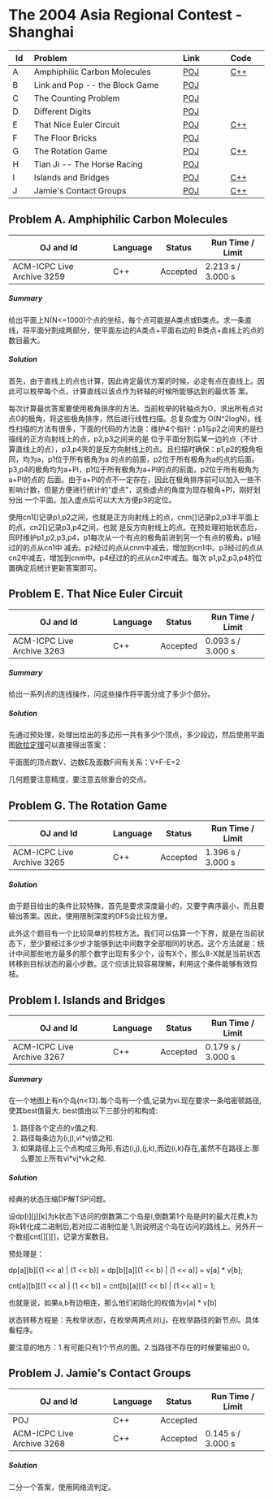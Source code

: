 # The 2004 Asia Regional Contest - Shanghai


<table>
<thead>
<th width='40px' align='center'>Id</th>
<th width='500px' align='left'>Problem</th>
<th width='130px' align='left'>Link</th>
<th width='80px' align='left'>Code</th>
</thead>
<tbody>
<tr><td>A</td>   <td>Amphiphilic Carbon Molecules</td>   <td><a href='http://poj.org/problem?id=2280'>POJ</a></td>   <td><a href='3259.cpp'>C++</a></td>   </tr>
<tr><td>B</td>   <td>Link and Pop -- the Block Game</td>   <td><a href='http://poj.org/problem?id=2281'>POJ</a></td>   <td></td>   </tr>
<tr><td>C</td>   <td>The Counting Problem</td>   <td><a href='http://poj.org/problem?id=2282'>POJ</a></td>   <td></td>   </tr>
<tr><td>D</td>   <td>Different Digits</td>   <td><a href='http://poj.org/problem?id=2283'>POJ</a></td>   <td></td>   </tr>
<tr><td>E</td>   <td>That Nice Euler Circuit</td>   <td><a href='http://poj.org/problem?id=2284'>POJ</a></td>   <td><a href='3263.cpp'>C++</a></td>   </tr>
<tr><td>F</td>   <td>The Floor Bricks</td>   <td><a href='http://poj.org/problem?id=2285'>POJ</a></td>   <td></td>   </tr>
<tr><td>G</td>   <td>The Rotation Game</td>   <td><a href='http://poj.org/problem?id=2286'>POJ</a></td>   <td><a href='3265.cpp'>C++</a></td>   </tr>
<tr><td>H</td>   <td>Tian Ji -- The Horse Racing</td>   <td><a href='http://poj.org/problem?id=2287'>POJ</a></td>   <td></td>   </tr>
<tr><td>I</td>   <td>Islands and Bridges</td>   <td><a href='http://poj.org/problem?id=2288'>POJ</a></td>   <td><a href='3267.cpp'>C++</a></td>   </tr>
<tr><td>J</td>   <td>Jamie's Contact Groups</td>   <td><a href='http://poj.org/problem?id=2289'>POJ</a></td>   <td><a href='3268.cpp'>C++</a></td>   </tr>
</tbody>
</table>

## Problem A. Amphiphilic Carbon Molecules


OJ and Id							| Language	| Status        | Run Time / Limit            |
-----------------------				| --------	| ------------- | -------------               |
ACM-ICPC Live Archive 3259			| C++		| Accepted		| 2.213 s / 3.000 s           |


##### Summary
给出平面上N(N<=1000)个点的坐标，每个点可能是A类点或B类点。求一条直线，将平面分割成两部分，使平面左边的A类点+平面右边的 B类点+直线上的点的数目最大。 

##### Solution
首先，由于直线上的点也计算，因此肯定最优方案的时候，必定有点在直线上。因此可以枚举每个点，计算直线以该点作为转轴的时候所能够达到的最优答 案。

每次计算最优答案要使用极角排序的方法。当前枚举的转轴点为O，求出所有点对点O的极角，将这些极角排序，然后进行线性扫描。总复杂度为 O(N^2logN)。线性扫描的方法有很多，下面的代码的方法是：维护4个指针：p1与p2之间夹的是扫描线的正方向射线上的点，p2,p3之间夹的是 位于平面分割后某一边的点（不计算直线上的点），p3,p4夹的是反方向射线上的点。且扫描时确保：p1,p2的极角相同，均为a，p1位于所有极角为a 的点的前面，p2位于所有极角为a的点的后面。p3,p4的极角均为a+PI，p1位于所有极角为a+PI的点的前面，p2位于所有极角为a+PI的点的 后面。由于a+PI的点不一定存在，因此在极角排序前可以加入一些不影响计数，但是方便进行统计的“虚点”，这些虚点的角度为现存极角+PI，刚好划分出 一个平面。加入虚点后可以大大方便p3的定位。

使用cn1[]记录p1,p2之间，也就是正方向射线上的点，cnm[]记录p2,p3半平面上的点，cn2[]记录p3,p4之间，也就 是反方向射线上的点。在预处理初始状态后，同时维护p1,p2,p3,p4，p1每次从一个有点的极角前进到另一个有点的极角。p1经过的的点从cn1中 减去。p2经过的点从cnm中减去，增加到cn1中。p3经过的点从cn2中减去，增加到cnm中。p4经过的的点从cn2中减去。每次 p1,p2,p3,p4的位置确定后统计更新答案即可。 



## Problem E. That Nice Euler Circuit


OJ and Id							| Language	| Status        | Run Time / Limit            |
-----------------------				| --------	| ------------- | -------------               |
ACM-ICPC Live Archive 3263			| C++		| Accepted		| 0.093 s / 3.000 s           |


##### Summary
给出一系列点的连线操作，问这些操作将平面分成了多少个部分。 

##### Solution
先通过预处理，处理出给出的多边形一共有多少个顶点，多少段边，然后使用平面图[欧拉定理](http://en.wikipedia.org/wiki/Euler_characteristic)可以直接得出答案：

平面图的顶点数V、边数E及面数F间有关系：V+F-E=2

几何题要注意精度，要注意去除重合的交点。 



## Problem G. The Rotation Game


OJ and Id							| Language	| Status        | Run Time / Limit            |
-----------------------				| --------	| ------------- | -------------               |
ACM-ICPC Live Archive 3265			| C++		| Accepted		| 1.396 s / 3.000 s           |


##### Solution
由于题目给出的条件比较特殊，首先是要求深度最小的，又要字典序最小，而且要输出答案。因此，使用限制深度的DFS会比较方便。

此外这个题目有一个比较简单的剪枝方法。我们可以估算一个下界，就是在当前状态下，至少要经过多少步才能够到达中间数字全部相同的状态。这个方法就是：统计中间那些地方最多的那个数字出现有多少个，设有X个，那么8-X就是当前状态转移到目标状态的最小步数。这个应该比较容易理解，利用这个条件能够有效剪枝。 




## Problem I. Islands and Bridges


OJ and Id							| Language	| Status        | Run Time / Limit            |
-----------------------				| --------	| ------------- | -------------               |
ACM-ICPC Live Archive 3267			| C++		| Accepted		| 0.179 s / 3.000 s           |


##### Summary
在一个地图上有n个岛(n\<13).每个岛有一个值,记录为vi.现在要求一条哈密顿路径,使其best值最大. best值由以下三部分的和构成:

1. 路径各个定点的v值之和.
2. 路径每条边为(i,j),vi*vj值之和.
3. 如果路径上三个点构成三角形,有边(i,j),(j,k),而边(i,k)存在,虽然不在路径上.那么要加上所有vi\*vj\*vk之和. 
	
##### Solution
经典的状态压缩DP解TSP问题。

设dp[i][j][k]为k状态下访问的倒数第二个岛是i,倒数第1个岛是j时的最大花费,k为将k转化成二进制后,若对应二进制位是 1,则说明这个岛在访问的路线上。另外开一个数组cnt[][][]，记录方案数目。

预处理是：

dp[a][b][(1 \<\< a) | (1 \<\< b)] = dp[b][a][(1 \<\< b) | (1 \<\< a)] = v[a] \* v[b];

cnt[a][b][(1 \<\< a) | (1 \<\< b)] = cnt[b][a][(1 \<\< b) | (1 \<\< a)] = 1;


也就是说，如果a,b有边相连，那么他们初始化的权值为v[a] \* v[b]

状态转移方程是：先枚举状态l，在枚举两两点对i,j，在枚举路径的新节点l。具体看程序。

要注意的地方：1.有可能只有1个节点的图。2.当路径不存在的时候要输出0 0。 




## Problem J. Jamie's Contact Groups

OJ and Id							| Language	| Status        | Run Time / Limit            |
-----------------------				| --------	| ------------- | -------------               |
POJ 								| C++		| Accepted		| 				              |
ACM-ICPC Live Archive 3268			| C++		| Accepted		| 0.145 s / 3.000 s           |

##### Solution

二分一个答案，使用网络流判定。 



